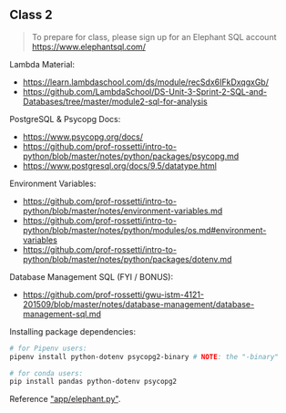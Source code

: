 
## Class 2

> To prepare for class, please sign up for an Elephant SQL account https://www.elephantsql.com/

Lambda Material:

  + https://learn.lambdaschool.com/ds/module/recSdx6IFkDxqgxGb/
  + https://github.com/LambdaSchool/DS-Unit-3-Sprint-2-SQL-and-Databases/tree/master/module2-sql-for-analysis

PostgreSQL & Psycopg Docs:

  + https://www.psycopg.org/docs/
  + https://github.com/prof-rossetti/intro-to-python/blob/master/notes/python/packages/psycopg.md
  + https://www.postgresql.org/docs/9.5/datatype.html

Environment Variables:
  + https://github.com/prof-rossetti/intro-to-python/blob/master/notes/environment-variables.md
  + https://github.com/prof-rossetti/intro-to-python/blob/master/notes/python/modules/os.md#environment-variables
  + https://github.com/prof-rossetti/intro-to-python/blob/master/notes/python/packages/dotenv.md

Database Management SQL (FYI / BONUS):

  + https://github.com/prof-rossetti/gwu-istm-4121-201509/blob/master/notes/database-management/database-management-sql.md

Installing package dependencies:

```sh
# for Pipenv users:
pipenv install python-dotenv psycopg2-binary # NOTE: the "-binary"

# for conda users:
pip install pandas python-dotenv psycopg2
```

Reference ["app/elephant.py"](/app/elephant.py).

